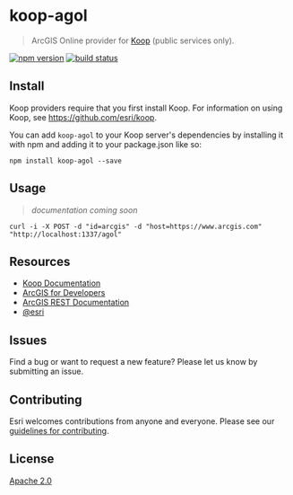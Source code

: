 # koop-agol

> ArcGIS Online provider for [Koop](https://github.com/Esri/koop) (public services only).

[![npm version][npm-img]][npm-url]
[![build status][travis-img]][travis-url]

[npm-img]: https://img.shields.io/npm/v/koop-agol.svg?style=flat-square
[npm-url]: https://www.npmjs.com/package/koop-agol
[travis-img]: https://img.shields.io/travis/koopjs/koop-provider-agol.svg?style=flat-square
[travis-url]: https://travis-ci.org/koopjs/koop-provider-agol

## Install

Koop providers require that you first install Koop. For information on using Koop, see https://github.com/esri/koop.

You can add `koop-agol` to your Koop server's dependencies by installing it with npm and adding it to your package.json like so:

```
npm install koop-agol --save
```

## Usage

> *documentation coming soon*

```
curl -i -X POST -d "id=arcgis" -d "host=https://www.arcgis.com" "http://localhost:1337/agol"
```

## Resources

* [Koop Documentation](https://koopjs.github.io)
* [ArcGIS for Developers](http://developers.arcgis.com)
* [ArcGIS REST Documentation](http://resources.arcgis.com/en/help/arcgis-rest-api/)
* [@esri](http://twitter.com/esri)

## Issues

Find a bug or want to request a new feature? Please let us know by submitting an issue.

## Contributing

Esri welcomes contributions from anyone and everyone. Please see our [guidelines for contributing](https://github.com/esri/contributing).

## License

[Apache 2.0](LICENSE)

<!-- [](Esri Tags: ArcGIS Web Mapping GeoJson FeatureServices) -->
<!-- [](Esri Language: JavaScript) -->

